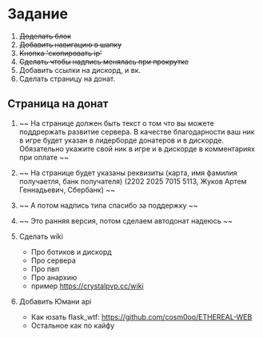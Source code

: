 # Задание

1. ~~Доделать блок~~
2. ~~Добавить навигацию в шапку~~
3. ~~Кнопка 'скопировать ip'~~
4. ~~Сделать чтобы надпись менялась при прокрутке~~
5. Добавить ссылки на дискорд, и вк.
6. Сделать страницу на донат.

## Страница на донат

1. ~~ На странице должен быть текст о том что вы можете поддрержать развитие сервера. В качестве благодарности ваш ник в игре будет указан в лидерборде донатеров и в дискорде. Обязательно укажите свой ник в игре и в дискорде в комментариях при оплате ~~

2. ~~ На странице будет указаны реквизиты (карта, имя фамилия получаетля, банк получателя) (2202 2025 7015 5113, Жуков Артем Геннадьевич, Сбербанк) ~~

3. ~~ А потом надпись типа спасибо за поддержку ~~

4. ~~ Это ранняя версия, потом сделаем автодонат надеюсь ~~

5. Сделать wiki
    * Про ботиков и дискорд
    * Про сервера
    * Про пвп
    * Про анархию
    * пример <https://crystalpvp.cc/wiki>

6. Добавить Юмани api
    * Как юзать flask_wtf: <https://github.com/cosm0oo/ETHEREAL-WEB>
    * Остальное как по кайфу
